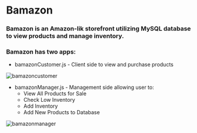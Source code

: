 # Bamazon

### Bamazon is an Amazon-lik storefront utilizing MySQL database to view products and manage inventory.

### Bamazon has two apps:
* bamazonCustomer.js - Client side to view and purchase products

![bamazoncustomer](https://user-images.githubusercontent.com/30439389/36175769-9254e532-10de-11e8-87ac-a013cd73e62f.gif)

* bamazonManager.js - Management side allowing user to:<ul><li> View All Products for Sale</li><li> Check Low Inventory</li><li> Add Inventory</li><li> Add New Products to Database</li></ul>

![bamazonmanager](https://user-images.githubusercontent.com/30439389/36176742-9ec5b0e6-10e1-11e8-9e32-f0f857111a82.gif)
